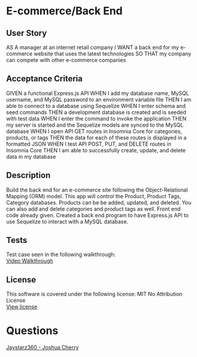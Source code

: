 # E-commerce/Back End

## User Story
AS A manager at an internet retail company
I WANT a back end for my e-commerce website that uses the latest technologies
SO THAT my company can compete with other e-commerce companies

## Acceptance Criteria
GIVEN a functional Express.js API
WHEN I add my database name, MySQL username, and MySQL password to an environment variable file
THEN I am able to connect to a database using Sequelize
WHEN I enter schema and seed commands
THEN a development database is created and is seeded with test data
WHEN I enter the command to invoke the application
THEN my server is started and the Sequelize models are synced to the MySQL database
WHEN I open API GET routes in Insomnia Core for categories, products, or tags
THEN the data for each of these routes is displayed in a formatted JSON
WHEN I test API POST, PUT, and DELETE routes in Insomnia Core
THEN I am able to successfully create, update, and delete data in my database

## Description
Build the back end for an e-commerce site following the Object-Relational Mapping (ORM) model. This app will control the Product, Product Tags, Category databases. Products can be be added, updated, and deleted. You can also add and delete categories and product tags as well. Front end code already given. Created a back end program to have Express.js API to use Sequelize to interact with a MySQL database.

## Tests
Test case seen in the following walkthrough: <br>
[Video Walkthrough](https://drive.google.com/file/d/1awQtUpMvRA064oW5TWcluJO-vEExvI_R/view?usp=sharing)

## License
This software is covered under the following license:
MIT No Attribution License <br>
[View license](https://opensource.org/license/mit-0/)

# Questions
[Jaystarz360 - Joshua Cherry](https://github.com/Jaystarz360)
